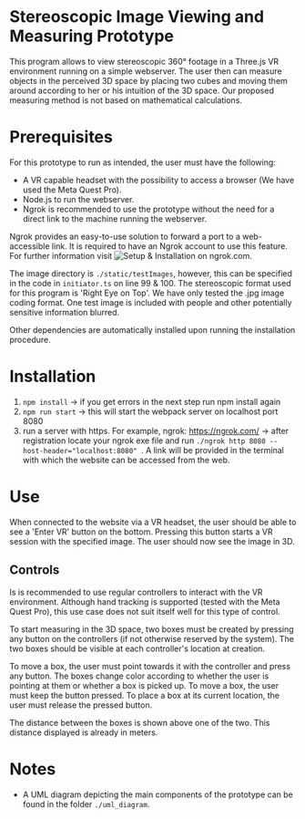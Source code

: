 # Stereoscopic Image Viewing and Measuring Prototype

This program allows to view stereoscopic 360° footage in a Three.js VR environment running on a simple webserver. The user then can measure objects in the perceived 3D space by placing two cubes and moving them around according to her or his intuition of the 3D space. Our proposed measuring method is not based on mathematical calculations.

# Prerequisites

For this prototype to run as intended, the user must have the following:
* A VR capable headset with the possibility to access a browser (We have used the Meta Quest Pro).
* Node.js to run the webserver.
* Ngrok is recommended to use the prototype without the need for a direct link to the machine running the webserver.

Ngrok provides an easy-to-use solution to forward a port to a web-accessible link. It is required to have an Ngrok account to use this feature. For further information visit ![Setup & Installation on ngrok.com](https://dashboard.ngrok.com/get-started/setup).

The image directory is `./static/testImages`, however, this can be specified in the code in `initiator.ts` on line 99 & 100. The stereoscopic format used for this program is 'Right Eye on Top'. We have only tested the .jpg image coding format. One test image is included with people and other potentially sensitive information blurred.

Other dependencies are automatically installed upon running the installation procedure.

# Installation

1. `npm install` -> if you get errors in the next step run npm install again
2. `npm run start` -> this will start the webpack server on localhost port 8080
3. run a server with https. For example, ngrok: https://ngrok.com/ -> after registration locate your ngrok exe file and run `./ngrok http 8080 --host-header="localhost:8080" `. A link will be provided in the terminal with which the website can be accessed from the web.

# Use

When connected to the website via a VR headset, the user should be able to see a 'Enter VR' button on the bottom. Pressing this button starts a VR session with the specified image. The user should now see the image in 3D.

## Controls
Is is recommended to use regular controllers to interact with the VR environment. Although hand tracking is supported (tested with the Meta Quest Pro), this use case does not suit itself well for this type of control.

To start measuring in the 3D space, two boxes must be created by pressing any button on the controllers (if not otherwise reserved by the system). The two boxes should be visible at each controller's location at creation. 

To move a box, the user must point towards it with the controller and press any button. The boxes change color according to whether the user is pointing at them or whether a box is picked up. To move a box, the user must keep the button pressed. To place a box at its current location, the user must release the pressed button.

The distance between the boxes is shown above one of the two. This distance displayed is already in meters.


# Notes

* A UML diagram depicting the main components of the prototype can be found in the folder `./uml_diagram`.
